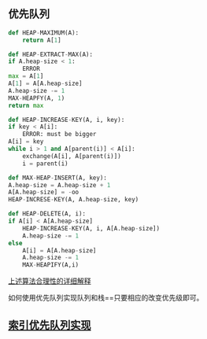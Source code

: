## 优先队列

```Python
def HEAP-MAXIMUM(A):
    return A[1]
```

```Python
def HEAP-EXTRACT-MAX(A):
if A.heap-size < 1:
    ERROR
max = A[1]
A[1] = A[A.heap-size]
A.heap-size -= 1
MAX-HEAPFY(A, 1)
return max
```

```Python
def HEAP-INCREASE-KEY(A, i, key):
if key < A[i]:
    ERROR: must be bigger
A[i] = key
while i > 1 and A[parent(i)] < A[i]:
    exchange(A[i], A[parent(i)])
    i = parent(i)
```


```Python
def MAX-HEAP-INSERT(A, key):
A.heap-size = A.heap-size + 1
A[A.heap-size] = -oo
HEAP-INCRESE-KEY(A, A.heap-size, key)
````


```Python
def HEAP-DELETE(A, i):
if A[i] < A[A.heap-size]
    HEAP-INCREASE-KEY(A, i, A[A.heap-size])
    A.heap-size -= 1
else
    A[i] = A[A.heap-size]
    A.heap-size -= 1
    MAX-HEAPIFY(A,i)
```

[上述算法合理性的详细解释](https://github.com/gzc/CLRS/blob/master/C06-Heapsort/6.5.md)


如何使用优先队列实现队列和栈==只要相应的改变优先级即可。


## [索引优先队列实现](indexpriorityqueue.cpp)
